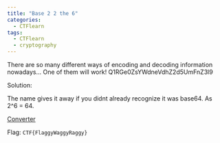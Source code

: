 ```yaml
---
title: "Base 2 2 the 6"
categories:
  - CTFlearn
tags:
  - CTFlearn
  - cryptography
---
```


There are so many different ways of encoding and decoding information nowadays... One of them will work! Q1RGe0ZsYWdneVdhZ2d5UmFnZ3l9

Solution: 

The name gives it away if you didnt already recognize it was base64. As 2^6 = 64.

[Converter](https://gchq.github.io/CyberChef/#recipe=From_Base64('A-Za-z0-9%2B/%3D',true)&input=UTFSR2UwWnNZV2RuZVZkaFoyZDVVbUZuWjNsOQ)

Flag: `CTF{FlaggyWaggyRaggy}`